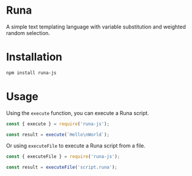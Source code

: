 # Runa

A simple text templating language with variable substitution and weighted random selection.


# Installation

```bash
npm install runa-js
```

# Usage

Using the `execute` function, you can execute a Runa script.

```javascript
const { execute } = require('runa-js');

const result = execute(`Hello\nWorld`);
```

Or using `executeFile` to execute a Runa script from a file.

```javascript
const { executeFile } = require('runa-js');

const result = executeFile('script.runa');
```
